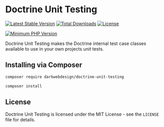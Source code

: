 # Doctrine Unit Testing

[![Latest Stable Version](https://poser.pugx.org/darkwebdesign/doctrine-unit-testing/v/stable?format=flat)](https://packagist.org/packages/darkwebdesign/doctrine-unit-testing)
[![Total Downloads](https://poser.pugx.org/darkwebdesign/doctrine-unit-testing/downloads?format=flat)](https://packagist.org/packages/darkwebdesign/doctrine-unit-testing)
[![License](https://poser.pugx.org/darkwebdesign/doctrine-unit-testing/license?format=flat)](https://packagist.org/packages/darkwebdesign/doctrine-unit-testing)

[![Minimum PHP Version](https://img.shields.io/badge/php-%3E%3D%205.4-777BB3.svg)](https://php.net/)

Doctrine Unit Testing makes the Doctrine internal test case classes available to use in your own projects
unit tests.

## Installing via Composer

```bash
composer require darkwebdesign/doctrine-unit-testing
```

```bash
composer install
```

## License

Doctrine Unit Testing is licensed under the MIT License - see the `LICENSE` file for details.
